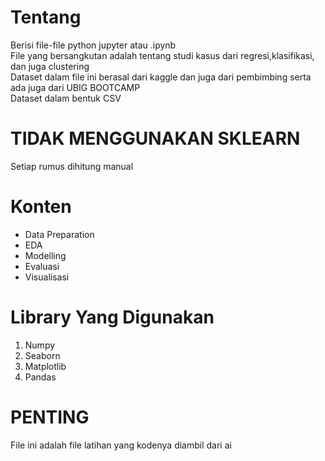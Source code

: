 # Tentang
Berisi file-file python jupyter atau .ipynb\
File yang bersangkutan adalah tentang studi kasus dari regresi,klasifikasi, dan juga clustering\
Dataset dalam file ini berasal dari kaggle dan juga dari pembimbing serta ada juga dari UBIG BOOTCAMP\
Dataset dalam bentuk CSV

# TIDAK MENGGUNAKAN SKLEARN
Setiap rumus dihitung manual

# Konten
- Data Preparation
- EDA
- Modelling
- Evaluasi
- Visualisasi

# Library Yang Digunakan
1. Numpy
2. Seaborn
3. Matplotlib
4. Pandas

# PENTING
File ini adalah file latihan yang kodenya diambil dari ai
